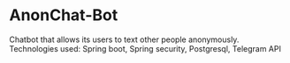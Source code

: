 ﻿# AnonChat-Bot
Chatbot that allows its users to text other people anonymously. Technologies used: Spring boot, Spring security, Postgresql, Telegram API
